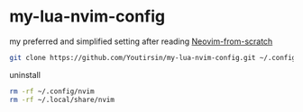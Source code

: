 # my-lua-nvim-config

my preferred and simplified setting after reading [Neovim-from-scratch](https://github.com/LunarVim/Neovim-from-scratch)

``` bash
git clone https://github.com/Youtirsin/my-lua-nvim-config.git ~/.config/nvim
```


uninstall
```bash
rm -rf ~/.config/nvim
rm -rf ~/.local/share/nvim
```
